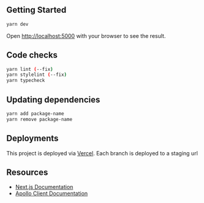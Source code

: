 ## Getting Started
```bash
yarn dev
```
Open [http://localhost:5000](http://localhost:2000) with your browser to see the result.

## Code checks
```bash
yarn lint (--fix)
yarn stylelint (--fix)
yarn typecheck
```

## Updating dependencies
```bash
yarn add package-name
yarn remove package-name
```

## Deployments
This project is deployed via [Vercel](https://vercel.com/docs). Each branch is deployed to a staging url

## Resources
- [Next.js Documentation](https://nextjs.org/docs)
- [Apollo Client Documentation](https://www.apollographql.com/docs/react/)
